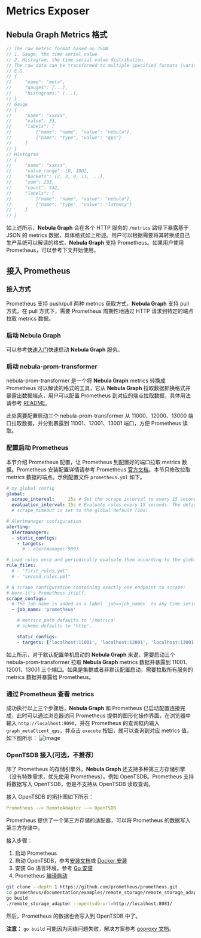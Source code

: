 # Metrics Exposer

## Nebula Graph Metrics 格式

```cpp
// The raw metric format based on JSON
// 1. Gauge, the time serial value
// 2. Histogram, the time serial value distribution
// The raw data can be transformed to multiple specified formats (various user-defined metric formats)
// E.G.
// {
//     "name": "meta",
//     "gauges": [...],
//     "histograms:" [...],
// }
// Gauge
// {
//     "name": "xxxxx",
//     "value": 33,
//     "labels": [
//         {"name": "name", "value": "nebula"},
//         {"name": "type", "value": "qps"}
//     ]
// }
// Histogram
// {
//     "name": "xxxxx",
//     "value_range": [0, 100],
//     "buckets": [2, 3, 0, 11, ...],
//     "sum": 233,
//     "count": 332,
//     "labels": [
//         {"name": "name", "value": "nebula"},
//         {"name": "type", "value": "latency"}
//     ]
// }
```

如上述所示，**Nebula Graph** 会在各个 HTTP 服务的 `/metrics` 路径下暴露基于 JSON 的 metrics 数据，具体格式如上所述。用户可以根据需要将其转换成自己生产系统可以解读的格式，**Nebula Graph** 支持 Prometheus。如果用户使用 Prometheus，可以参考下文开始使用。

## 接入 Prometheus

### 接入方式

Prometheus 支持 push/pull 两种 metrics 获取方式，**Nebula Graph** 支持 pull 方式，在 pull 方式下，需要 Prometheus 周期性地通过 HTTP 请求到特定的端点拉取 metrics 数据。

### 启动 Nebula Graph

可以参考[快速入门](https://github.com/vesoft-inc/nebula/blob/master/docs/manual-CN/1.overview/2.quick-start/1.get-started.md)快速启动 **Nebula Graph** 服务。

### 启动 nebula-prom-transformer

nebula-prom-transformer 是一个将 **Nebula Graph** metrics 转换成 Prometheus 可以解读的格式的工具，它从 **Nebula Graph** 拉取数据抓换格式并暴露出数据端点，用户可以配置 Prometheus 到对应的端点拉取数据，具体用法请参考 [README](https://github.com/Shylock-Hg/nebula-prom-transformer)。

此处需要配置启动三个 nebula-prom-transformer 从 11000、12000、13000 端口拉取数据，并分别暴露到 11001、12001、13001 端口，方便 Prometheus 读取。

### 配置启动 Prometheus

本节介绍 Prometheus 配置，让 Prometheus 到配置好的端口拉取 metrics 数据。Prometheus 安装配置详情请参考 Prometheus [官方文档](https://prometheus.io/docs/prometheus/latest/getting_started/)。本节只修改拉取 metrics 数据的端点。示例配置文件 `prometheus.yml` 如下。

```yaml
# my global config
global:
  scrape_interval:     15s # Set the scrape interval to every 15 seconds. Default is every 1 minute.
  evaluation_interval: 15s # Evaluate rules every 15 seconds. The default is every 1 minute.
  # scrape_timeout is set to the global default (10s).

# Alertmanager configuration
alerting:
  alertmanagers:
  - static_configs:
    - targets:
      # - alertmanager:9093

# Load rules once and periodically evaluate them according to the global 'evaluation_interval'.
rule_files:
  # - "first_rules.yml"
  # - "second_rules.yml"

# A scrape configuration containing exactly one endpoint to scrape:
# Here it's Prometheus itself.
scrape_configs:
  # The job name is added as a label `job=<job_name>` to any time series scraped from this config.
  - job_name: 'prometheus'

    # metrics_path defaults to '/metrics'
    # scheme defaults to 'http'.

    static_configs:
    - targets: ['localhost:11001', 'localhost:12001', 'localhost:13001']
```

如上所示，对于默认配置单机启动的 **Nebula Graph** 来说，需要启动三个 nebula-prom-transformer 拉取 **Nebula Graph** metrics 数据并暴露到 11001、12001、13001 三个端口。如果是集群或者非默认配置启动，需要拉取所有服务的 metrics 数据并暴露给 Prometheus。

### 通过 Prometheus 查看 metrics

成功执行以上三个步骤后，**Nebula Graph** 和 Prometheus 已启动配置连接完成，此时可以通过浏览器访问 Prometheus 提供的图形化操作界面，在浏览器中输入 `http://localhost:9090`，并在 Prometheus 的查询框内输入 `graph_metaClient_qps`，并点击 `execute` 按钮，就可以查询到对应 metrics 值，如下图所示：
![image](https://user-images.githubusercontent.com/42762957/71650958-de66c000-2d54-11ea-8474-e24b13e75a69.png)

### OpenTSDB 接入(可选，不推荐）

除了 Prometheus 的存储引擎外，**Nebula Graph** 还支持多种第三方存储引擎（没有特殊需求，优先使用 Prometheus）。例如 OpenTSDB。Prometheus 支持将数据写入 OpenTSDB，但是不支持从 OpenTSDB 读取查询。

接入 OpenTSDB 的拓扑图如下所示：

```yaml
Prometheus --> RemoteAdaptor --> OpenTSDB
```

Prometheus 提供了一个第三方存储的适配器，可以将 Prometheus 的数据写入第三方存储中。

接入步骤：

1. 启动 Prometheus
2. 启动 OpenTSDB，参考[安装文档](http://opentsdb.net/docs/build/html/installation.html)或 [Docker 安装](https://hub.docker.com/r/opentsdb/opentsdb)
3. 安装 Go 语言环境，参考 [Go 安装](https://golang.org/doc/install)
4. Prometheus [编译启动](https://github.com/prometheus/prometheus/tree/master/documentation/examples/remote_storage/remote_storage_adapter)

```bash
git clone --depth 1 https://github.com/prometheus/prometheus.git
cd prometheus/documentation/examples/remote_storage/remote_storage_adapter
go build
./remote_storage_adapter --opentsdb-url=http://localhost:8081/
```

然后，Prometheus 的数据也会写入到 OpenTSDB 中了。

**注意：** `go build` 可能因为网络问题失败，解决方案参考 [goproxy 文档](https://github.com/goproxy/goproxy.cn)。
